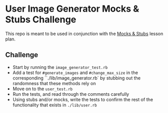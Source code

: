# User Image Generator Mocks & Stubs Challenge

This repo is meant to be used in conjunction with the [Mocks & Stubs](https://backend.turing.io/module1/lessons/mocks_stubs)
lesson plan.

## Challenge

- Start by running the `image_generator_test.rb`
- Add a test for `#generate_images` and `#change_max_size` in the corresponding ``./lib/image_generator.rb` by stubbing out the randomness that these methods rely on
- Move on to the `user_test.rb`
- Run the tests, and read through the comments carefully
- Using stubs and/or mocks, write the tests to confirm the rest of the functionality that exists in `./lib/user.rb`
